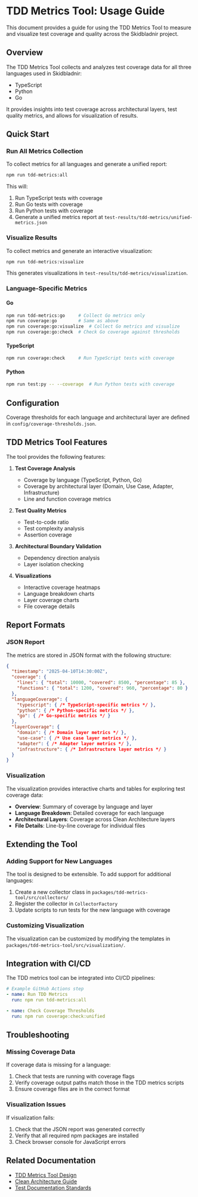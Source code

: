 # TDD Metrics Tool: Usage Guide

This document provides a guide for using the TDD Metrics Tool to measure and visualize test coverage and quality across the Skidbladnir project.

## Overview

The TDD Metrics Tool collects and analyzes test coverage data for all three languages used in Skidbladnir:

- TypeScript
- Python
- Go

It provides insights into test coverage across architectural layers, test quality metrics, and allows for visualization of results.

## Quick Start

### Run All Metrics Collection

To collect metrics for all languages and generate a unified report:

```bash
npm run tdd-metrics:all
```

This will:
1. Run TypeScript tests with coverage
2. Run Go tests with coverage
3. Run Python tests with coverage
4. Generate a unified metrics report at `test-results/tdd-metrics/unified-metrics.json`

### Visualize Results

To collect metrics and generate an interactive visualization:

```bash
npm run tdd-metrics:visualize
```

This generates visualizations in `test-results/tdd-metrics/visualization`.

### Language-Specific Metrics

#### Go

```bash
npm run tdd-metrics:go     # Collect Go metrics only
npm run coverage:go        # Same as above
npm run coverage:go:visualize  # Collect Go metrics and visualize
npm run coverage:go:check  # Check Go coverage against thresholds
```

#### TypeScript

```bash
npm run coverage:check     # Run TypeScript tests with coverage
```

#### Python

```bash
npm run test:py -- --coverage  # Run Python tests with coverage
```

## Configuration

Coverage thresholds for each language and architectural layer are defined in `config/coverage-thresholds.json`.

## TDD Metrics Tool Features

The tool provides the following features:

1. **Test Coverage Analysis**
   - Coverage by language (TypeScript, Python, Go)
   - Coverage by architectural layer (Domain, Use Case, Adapter, Infrastructure)
   - Line and function coverage metrics

2. **Test Quality Metrics**
   - Test-to-code ratio
   - Test complexity analysis
   - Assertion coverage

3. **Architectural Boundary Validation**
   - Dependency direction analysis
   - Layer isolation checking

4. **Visualizations**
   - Interactive coverage heatmaps
   - Language breakdown charts
   - Layer coverage charts
   - File coverage details

## Report Formats

### JSON Report

The metrics are stored in JSON format with the following structure:

```json
{
  "timestamp": "2025-04-10T14:30:00Z",
  "coverage": {
    "lines": { "total": 10000, "covered": 8500, "percentage": 85 },
    "functions": { "total": 1200, "covered": 960, "percentage": 80 }
  },
  "languageCoverage": {
    "typescript": { /* TypeScript-specific metrics */ },
    "python": { /* Python-specific metrics */ },
    "go": { /* Go-specific metrics */ }
  },
  "layerCoverage": {
    "domain": { /* Domain layer metrics */ },
    "use-case": { /* Use case layer metrics */ },
    "adapter": { /* Adapter layer metrics */ },
    "infrastructure": { /* Infrastructure layer metrics */ }
  }
}
```

### Visualization

The visualization provides interactive charts and tables for exploring test coverage data:

- **Overview**: Summary of coverage by language and layer
- **Language Breakdown**: Detailed coverage for each language
- **Architectural Layers**: Coverage across Clean Architecture layers
- **File Details**: Line-by-line coverage for individual files

## Extending the Tool

### Adding Support for New Languages

The tool is designed to be extensible. To add support for additional languages:

1. Create a new collector class in `packages/tdd-metrics-tool/src/collectors/`
2. Register the collector in `CollectorFactory`
3. Update scripts to run tests for the new language with coverage

### Customizing Visualization

The visualization can be customized by modifying the templates in `packages/tdd-metrics-tool/src/visualization/`.

## Integration with CI/CD

The TDD metrics tool can be integrated into CI/CD pipelines:

```yaml
# Example GitHub Actions step
- name: Run TDD Metrics
  run: npm run tdd-metrics:all

- name: Check Coverage Thresholds
  run: npm run coverage:check:unified
```

## Troubleshooting

### Missing Coverage Data

If coverage data is missing for a language:

1. Check that tests are running with coverage flags
2. Verify coverage output paths match those in the TDD metrics scripts
3. Ensure coverage files are in the correct format

### Visualization Issues

If visualization fails:

1. Check that the JSON report was generated correctly
2. Verify that all required npm packages are installed
3. Check browser console for JavaScript errors

## Related Documentation

- [TDD Metrics Tool Design](tdd-metrics-tool.md)
- [Clean Architecture Guide](../architecture/clean-architecture-guide.md)
- [Test Documentation Standards](../test-documentation-standards.md)